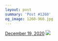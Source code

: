 ```yaml
---
layout: post
summary: 'Post #1260'
og_image: 1260-960.jpg
---
```


<p>
  <time>
    <a href="/1260">December 19, 2020</a>
  </time>
  <a href="/1260">
    <img src="{{ site.assets_url }}/1260-480.jpg" srcset="{{ site.assets_url }}/1260-240.jpg 240w, {{ site.assets_url }}/1260-480.jpg 480w, {{ site.assets_url }}/1260-720.jpg 720w, {{ site.assets_url }}/1260-960.jpg 960w" sizes="(min-width: 700px) 50vw, calc(100vw - 2rem)" />
  </a>
</p>
